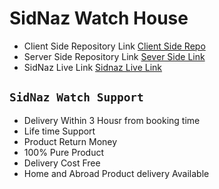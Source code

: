 # SidNaz Watch House

- Client Side Repository Link [Client Side Repo](https://github.com/programming-hero-web-course-4/niche-website-client-side-Nure-Alam-sidddique)
- Server Side Repository Link [Sever Side Link](https://github.com/programming-hero-web-course-4/niche-website-server-side-Nure-Alam-sidddique)
- SidNaz Live Link [Sidnaz Live Link](https://sidnaz-watch-house-60806.web.app/)

## `SidNaz Watch Support`

- Delivery Within 3 Housr from booking time
- Life time Support
- Product Return Money
- 100% Pure Product
- Delivery Cost Free
- Home and Abroad Product delivery Available
